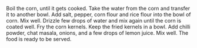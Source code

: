 Boil the corn, until it gets cooked.
Take the water from the corn and transfer it to another bowl.
Add salt, pepper, corn flour and rice flour into the bowl of corn.
Mix well.
Drizzle few drops of water and mix again until the corn is coated well.
Fry the corn kernels.
Keep the fried kernels in a bowl.
Add chilli powder, chat masala, onions, and a few drops of lemon juice.
Mix well.
The food is ready to be served. 